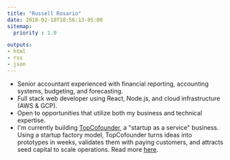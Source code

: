 ```yaml
---
title: "Russell Rosario"
date: 2018-02-10T18:56:13-05:00
sitemap:
  priority : 1.0

outputs:
- html
- rss
- json
---
```

<!-- <p>Senior accountant experienced with financial reporting, accounting systems, budgeting, and forecasting. Full stack web developer using React, Node.js, and cloud infrastructure (AWS & GCP). Open to opportunities that utilize both my business and technical expertise.</p>

<p>I'm currently working on a startup studio.</p> -->

<ul>
  <li>Senior accountant experienced with financial reporting, accounting systems, budgeting, and forecasting.</li>
  <li>Full stack web developer using React, Node.js, and cloud infrastructure (AWS & GCP).</li>
  <li>Open to opportunities that utilize both my business and technical expertise.</li>
  <li>I'm currently building <a href="http://www.topcofounder.com/">TopCofounder</a>, a "startup as a service" business. Using a startup factory model, TopCofounder turns ideas into prototypes in weeks, validates them with paying customers, and attracts seed capital to scale operations. Read more <a href="/blogs/startup_studio/">here</a>.</li>

</ul>

<br/>